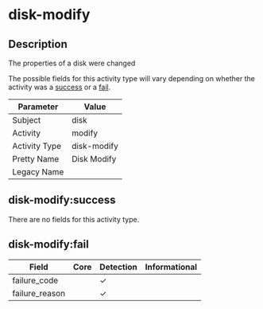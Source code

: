 disk-modify
===========

Description
-----------
The properties of a disk were changed

The possible fields for this activity type will vary depending on whether the activity was a [success](#disk-modifysuccess) or a [fail](#disk-modifyfail).

| Parameter     | Value       |
| ------------- | ----------- |
| Subject       | disk        |
| Activity      | modify      |
| Activity Type | disk-modify |
| Pretty Name   | Disk Modify |
| Legacy Name   |             |

disk-modify:success
-------------------

There are no fields for this activity type.


disk-modify:fail
----------------

| Field          | Core | Detection | Informational |
| -------------- | ---- | --------- | ------------- |
| failure_code   |      | &#10003;  |               |
| failure_reason |      | &#10003;  |               |